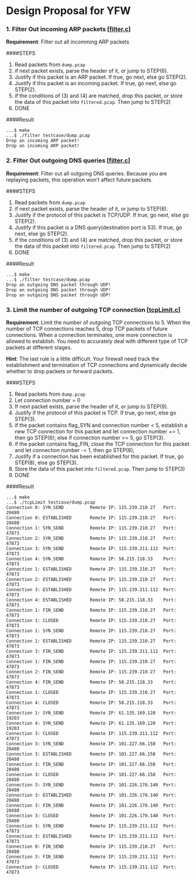 # Design Proposal for YFW

### 1. Filter Out incoming ARP packets [[filter.c](./src/filter.c)]

**Requirement**: Filter out all incomming ARP packets

####STEPS
1. Read packets from `dump.pcap`
2. if next packet exists, parse the header of it, or jump to STEP(6).
3. Justify if this packet is an ARP packet. If true, go next, else go STEP(2).
4. Justify if this packet is an incoming packet. If true, go next, else go STEP(2).
5. if the conditions of (3) and (4) are matched, drop this packet, or store the data of this packet into `filtered.pcap`. Then jump to STEP(2)
6. DONE

####Result

```
...$ make
...$ ./filter testcase/dump.pcap 
Drop an incoming ARP packet!
Drop an incoming ARP packet!
```

### 2. Filter Out outgoing DNS queries [[filter.c](./src/filter.c)]

**Requirement**: Filter out all outgoing DNS queries. Because you are replaying packets, this operation won’t affect future packets.

####STEPS
1. Read packets from `dump.pcap`
2. if next packet exists, parse the header of it, or jump to STEP(6).
3. Justify if the protocol of this packet is TCP/UDP. If true, go next, else go STEP(2).
4. Justify if this packet is a DNS query(destination port is 53). If true, go next, else go STEP(2).
5. if the conditions of (3) and (4) are matched, drop this packet, or store the data of this packet into `filtered.pcap`. Then jump to STEP(2)
6. DONE

####Result

```
...$ make
...$ ./filter testcase/dump.pcap 
Drop an outgoing DNS packet through UDP!
Drop an outgoing DNS packet through UDP!
Drop an outgoing DNS packet through UDP!
```

### 3. Limit the number of outgoing TCP connection [[tcpLimit.c](./src/tcpLimit.c)]

**Requirement**: Limit the number of outgoing TCP connections to 5. When the number of TCP connections reaches 5, drop TCP packets of future connections. When a connection terminates, one more connection is allowed to establish. You need to accurately deal with different type of TCP packets at different stages.

**Hint**: The last rule is a little difficult. Your firewall need track the establishment and termination of TCP connections and dynamically decide whether to drop packets or forward packets.

####STEPS
1. Read packets from `dump.pcap`
2. Let connection number = 0
3. If next packet exists, parse the header of it, or jump to STEP(9).
4. Justify if the protocol of this packet is TCP. If true, go next, else go STEP(3).
5. if the packet contains flag_SYN and connection number < 5, establish a new TCP connection for this packet and let connection number += 1, then go STEP(8); else if connection number >= 5, go STEP(3).
6. if the packet contains flag_FIN, close the TCP connection for this packet and let connection number -= 1, then go STEP(8);
7. Justify if a connection has been established for this packet. If true, go STEP(8), else go STEP(3).
8. Store the data of this packet into `filtered.pcap`. Then jump to STEP(3)
9. DONE

####Result

```
...$ make
...$ ./tcpLimit testcase/dump.pcap
Connection 0: SYN_SEND          Remote IP: 115.239.210.27   Port: 20480
Connection 0: ESTABLISHED       Remote IP: 115.239.210.27   Port: 20480
Connection 1: SYN_SEND          Remote IP: 115.239.210.27   Port: 47873
Connection 2: SYN_SEND          Remote IP: 115.239.210.27   Port: 47873
Connection 3: SYN_SEND          Remote IP: 115.239.211.112  Port: 47873
Connection 4: SYN_SEND          Remote IP: 58.215.118.33    Port: 47873
Connection 1: ESTABLISHED       Remote IP: 115.239.210.27   Port: 47873
Connection 2: ESTABLISHED       Remote IP: 115.239.210.27   Port: 47873
Connection 3: ESTABLISHED       Remote IP: 115.239.211.112  Port: 47873
Connection 4: ESTABLISHED       Remote IP: 58.215.118.33    Port: 47873
Connection 1: FIN_SEND          Remote IP: 115.239.210.27   Port: 47873
Connection 1: CLOSED            Remote IP: 115.239.210.27   Port: 47873
Connection 1: SYN_SEND          Remote IP: 115.239.210.27   Port: 47873
Connection 1: ESTABLISHED       Remote IP: 115.239.210.27   Port: 47873
Connection 3: FIN_SEND          Remote IP: 115.239.211.112  Port: 47873
Connection 1: FIN_SEND          Remote IP: 115.239.210.27   Port: 47873
Connection 2: FIN_SEND          Remote IP: 115.239.210.27   Port: 47873
Connection 4: FIN_SEND          Remote IP: 58.215.118.33    Port: 47873
Connection 1: CLOSED            Remote IP: 115.239.210.27   Port: 47873
Connection 4: CLOSED            Remote IP: 58.215.118.33    Port: 47873
Connection 1: SYN_SEND          Remote IP: 61.135.169.120   Port: 19203
Connection 4: SYN_SEND          Remote IP: 61.135.169.120   Port: 19203
Connection 3: CLOSED            Remote IP: 115.239.211.112  Port: 47873
Connection 3: SYN_SEND          Remote IP: 101.227.66.158   Port: 20480
Connection 3: ESTABLISHED       Remote IP: 101.227.66.158   Port: 20480
Connection 3: FIN_SEND          Remote IP: 101.227.66.158   Port: 20480
Connection 3: CLOSED            Remote IP: 101.227.66.158   Port: 20480
Connection 3: SYN_SEND          Remote IP: 101.226.178.140  Port: 20480
Connection 3: ESTABLISHED       Remote IP: 101.226.178.140  Port: 20480
Connection 3: FIN_SEND          Remote IP: 101.226.178.140  Port: 20480
Connection 3: CLOSED            Remote IP: 101.226.178.140  Port: 20480
Connection 3: SYN_SEND          Remote IP: 115.239.211.112  Port: 47873
Connection 3: ESTABLISHED       Remote IP: 115.239.211.112  Port: 47873
Connection 0: FIN_SEND          Remote IP: 115.239.210.27   Port: 20480
Connection 3: FIN_SEND          Remote IP: 115.239.211.112  Port: 47873
Connection 3: CLOSED            Remote IP: 115.239.211.112  Port: 47873
```
